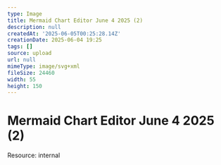 ```yaml
---
type: Image
title: Mermaid Chart Editor June 4 2025 (2)
description: null
createdAt: '2025-06-05T00:25:28.14Z'
creationDate: 2025-06-04 19:25
tags: []
source: upload
url: null
mimeType: image/svg+xml
fileSize: 24460
width: 55
height: 150
---
```


# Mermaid Chart Editor June 4 2025 (2)


Resource: internal


